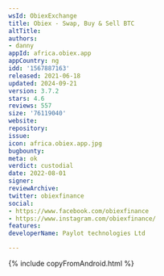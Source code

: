 ```yaml
---
wsId: ObiexExchange
title: Obiex - Swap, Buy & Sell BTC
altTitle: 
authors:
- danny
appId: africa.obiex.app
appCountry: ng
idd: '1567887163'
released: 2021-06-18
updated: 2024-09-21
version: 3.7.2
stars: 4.6
reviews: 557
size: '76119040'
website: 
repository: 
issue: 
icon: africa.obiex.app.jpg
bugbounty: 
meta: ok
verdict: custodial
date: 2022-08-01
signer: 
reviewArchive: 
twitter: obiexfinance
social:
- https://www.facebook.com/obiexfinance
- https://www.instagram.com/obiexfinance/
features: 
developerName: Paylot technologies Ltd

---
```


{% include copyFromAndroid.html %}